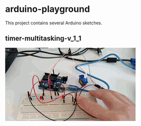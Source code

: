 # arduino-playground

This project contains several Arduino sketches.

## timer-multitasking-v_1_1

![test](timer-multi-tasking-v_1_1/timer-multi-tasking-v_1_1.gif)